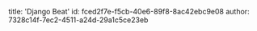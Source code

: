 title: 'Django Beat'
id: fced2f7e-f5cb-40e6-89f8-8ac42ebc9e08
author: 7328c14f-7ec2-4511-a24d-29a1c5ce23eb
